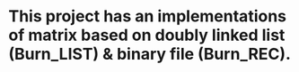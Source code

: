 # This project has an implementations of matrix based on doubly linked list (Burn_LIST) & binary file (Burn_REC).
